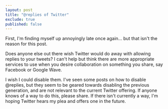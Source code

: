 ```yaml
---
layout: post
title: "@replies of Twitter"
exclude: true
published: false
---
```


First, I'm finding myself up annoyingly late once again... but that isn't the reason for this post.

Does anyone else out there wish Twitter would do away with allowing replies to your tweets?  I can't help but think there are more appropriate services to use when you desire collaboration on something you share, say Facebook or Google Wave.

I wish I could disable them.  I've seen some posts on how to disable @replies, but they seem to be geared towards disabling the previous generation, and are not relevant to the current Twitter offering.  If anyone knows of a way to do this, please share.  If there isn't currently a way, I'm hoping Twitter hears my plea and offers one in the future.